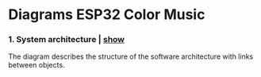 # Diagrams ESP32 Color Music

### 1. System architecture | [show](https://app.diagrams.net/#Uhttps%3A%2F%2Fraw.githubusercontent.com%2FArthurKoba%2Fesp32-color-music%2Fmaster%2Fdocs%2Fdiagrams%2Fsystem-architecture.drawio)
The diagram describes the structure of the software architecture with links between objects.